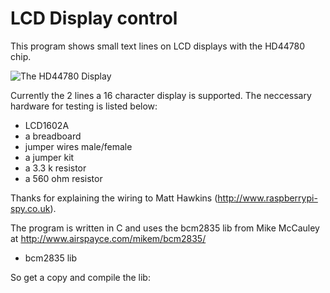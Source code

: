 LCD Display control
===================

This program shows small text lines on LCD displays with the HD44780 chip. 

![The HD44780 Display](https://dl.dropboxusercontent.com/u/40629133/HD44780/Display.jpg)

Currently the 2 lines a 16 character display is supported. The neccessary 
hardware for testing is listed below: 

* LCD1602A
* a breadboard
* jumper wires male/female
* a jumper kit
* a 3.3 k resistor
* a 560 ohm resistor

Thanks for explaining the wiring to Matt Hawkins (http://www.raspberrypi-spy.co.uk).

The program is written in C and uses the bcm2835 lib from Mike McCauley at http://www.airspayce.com/mikem/bcm2835/ 

* bcm2835 lib 

So get a copy and compile the lib:
